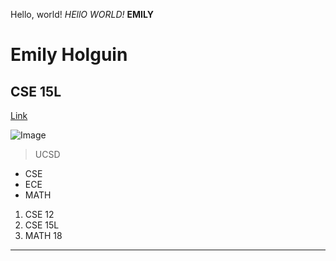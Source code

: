 Hello, world!
*HEllO WORLD!*
**EMILY**

# Emily Holguin

## CSE 15L

[Link](https://ucsd-cse15l-s23.github.io/week/week1/)

![Image](https://www.google.com/imgres?imgurl=https%3A%2F%2Fwww.pngall.com%2Fwp-content%2Fuploads%2F5%2FPug-PNG-Images.png&tbnid=x7Pu8SvEfIV_AM&vet=12ahUKEwjrx9uRipb-AhU2PkQIHe5eDWIQMygCegUIARDtAQ..i&imgrefurl=https%3A%2F%2Fwww.pngall.com%2Fpug-png%2Fdownload%2F48372&docid=c2MWBwXpMe9QYM&w=800&h=851&q=%20pug%20png&ved=2ahUKEwjrx9uRipb-AhU2PkQIHe5eDWIQMygCegUIARDtAQ)

> UCSD

* CSE
* ECE
* MATH

1. CSE 12
2. CSE 15L
3. MATH 18

---
